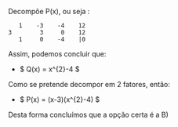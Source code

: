 Decompõe P(x), ou seja : 

       1    -3    -4    12
    3        3     0    12
       1     0    -4    |0

 

Assim, podemos concluir que:
 
 - $ Q(x) = x^{2}-4 $ 

 Como se pretende decompor em 2 fatores, então: 

  - $ P(x) = (x-3)(x^{2}-4) $ 


Desta forma concluímos que a opção certa é a B)

